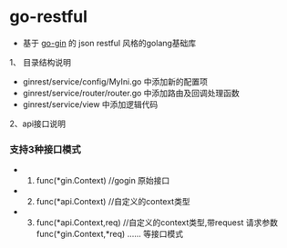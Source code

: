 # go-restful
- 基于 [go-gin](https://github.com/gin-gonic/gin) 的 json restful 风格的golang基础库

1、 目录结构说明

- ginrest/service/config/MyIni.go 中添加新的配置项
- ginrest/service/router/router.go 中添加路由及回调处理函数
- ginrest/service/view 中添加逻辑代码


2、api接口说明

### 支持3种接口模式

- 1.  func(*gin.Context) //gogin 原始接口
- 2. func(*api.Context) //自定义的context类型
- 3. func(*api.Context,req) //自定义的context类型,带request 请求参数
     func(*gin.Context,*req)
     ...... 等接口模式

